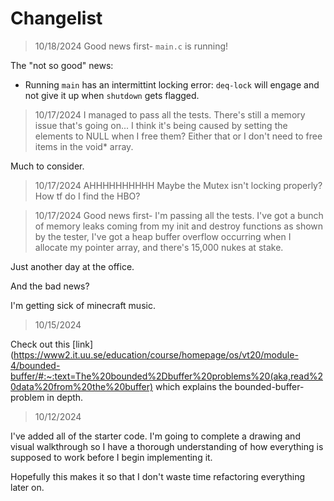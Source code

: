# Changelist

>10/18/2024
Good news first- `main.c` is running!

The "not so good" news:
- Running `main` has an intermittint locking error: `deq-lock` will engage and not give it up when `shutdown` gets flagged. 

>10/17/2024
I managed to pass all the tests. There's still a memory issue that's going on...
I think it's being caused by setting the elements to NULL when I free them? Either
that or I don't need to free items in the void* array.

Much to consider.

>10/17/2024
AHHHHHHHHHH
Maybe the Mutex isn't locking properly? How tf do I find the HBO?

> 10/17/2024
Good news first- I'm passing all the tests. I've got a bunch of memory leaks coming
from my init and destroy functions as shown by the tester, I've got a heap buffer overflow occurring when I allocate my pointer array, and there's 15,000 nukes at stake.

Just another day at the office.

And the bad news?

I'm getting sick of minecraft music.

> 10/15/2024

Check out this [link](https://www2.it.uu.se/education/course/homepage/os/vt20/module-4/bounded-buffer/#:~:text=The%20bounded%2Dbuffer%20problems%20(aka,read%20data%20from%20the%20buffer)
which explains the bounded-buffer-problem in depth. 

> 10/12/2024

I've added all of the starter code. I'm going to complete a drawing and visual
walkthrough so I have a thorough understanding of how everything is supposed to 
work before I begin implementing it.

Hopefully this makes it so that I don't waste time refactoring everything later 
on. 
